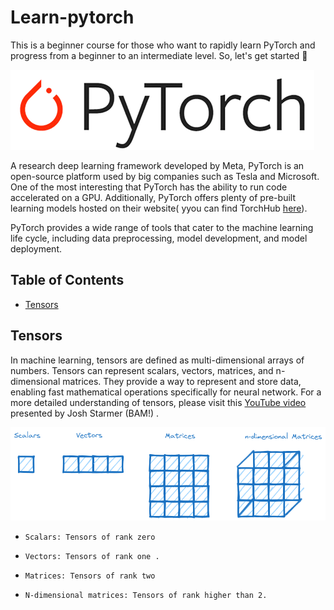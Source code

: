 # Learn-pytorch

This is a beginner course for those who want to rapidly learn PyTorch and progress from a beginner to an intermediate level. So, let's get started :muscle:


![Pytorch logo](Images/pytorch.png)

A research deep learning framework developed by Meta, PyTorch is an open-source platform used by big companies such as Tesla and Microsoft. One of the most interesting that PyTorch has the ability to run code accelerated on a GPU. Additionally, PyTorch offers plenty of pre-built learning models hosted on their website( yyou can find TorchHub [here](https://pytorch.org/hub/)).

PyTorch provides a wide range of tools that cater to the machine learning life cycle, including data preprocessing, model development, and model deployment.


## Table of Contents


- [Tensors](#tensors)
 
## Tensors

In machine learning, tensors are defined as multi-dimensional arrays of numbers. Tensors can represent scalars, vectors, matrices, and n-dimensional matrices. They provide a way to represent and store data, enabling fast mathematical operations specifically for neural network. For a more detailed understanding of tensors, please visit this [YouTube video](https://www.youtube.com/watch?v=L35fFDpwIM4) presented by Josh Starmer (BAM!) .

![Tensors](Images/Tensors-rank.png)

*     Scalars: Tensors of rank zero 
*     Vectors: Tensors of rank one .
*     Matrices: Tensors of rank two 
*     N-dimensional matrices: Tensors of rank higher than 2. 
